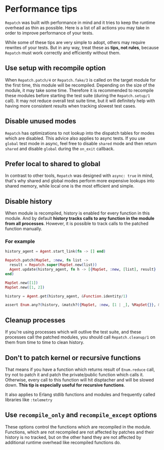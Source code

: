 # Performance tips

`Repatch` was built with performance in mind and it tries to keep the runtime overhead as thin as possible.
Here is a list of all actions you may take in order to improve performance of your tests.

While some of these tips are very simple to adopt, others may require rewrites of your tests. But in any way,
treat these as **tips, not rules**, because `Repatch` must work correctly and efficiently without them.

## Use setup with recompile option

When `Repatch.patch/4` or `Repatch.fake/3` is called on the target module for the first time, this module will be
recompiled. Depending on the size of the module, it may take some time. Therefore it is recommended to recompile these modules
before starting the test suite (during the `Repatch.setup/1` call). It may not reduce overall test suite time, but it will
definitely help with having more consistent results when tracking slowest test cases.

## Disable unused modes

`Repatch` has optimizations to not lookup into the dispatch tables for modes which are disabled.
This advice also applies to async tests. If you use `global` test mode in async, feel free to
disable `shared` mode and then return `shared` and disable `global` during the `on_exit` callback.

## Prefer local to shared to global

In contrast to other tools, `Repatch` was designed with `async: true` in mind, that's why
shared and global modes perform more expensive lookups into shared memory, while local
one is the most efficient and simple.

## Disable history

When module is recompiled, history is enabled for every function in this module. And by default
**history tracks calls to any function in the module from all processes**. However, it is
possible to track calls to the patched function manually.

### For example

```elixir
history_agent = Agent.start_link(fn -> [] end)

Repatch.patch(MapSet, :new, fn list ->
  result = Repatch.super(MapSet.new(list))
  Agent.update(history_agent, fn h -> [{MapSet, :new, [list], result} | h] end)
end)

MapSet.new([1])
MapSet.new([1, 2])

history = Agent.get(history_agent, &Function.identity/1)

assert Enum.any?(history, &match?({MapSet, :new, [1 | _], %MapSet{}}, &1))
```

## Cleanup processes

If you're using processes which will outlive the test suite, and these processes call the patched modules, you should call `Repatch.cleanup/1` on them from time to time to clean history.

## Don't to patch kernel or recursive functions

That means if you have a function which returns result of `Enum.reduce` call, try not to patch it and
patch the private/public function which calls it. Otherwise, every call to this function will hit disptacher
and will be slowed down. **This tip is especially useful for recursive functions**.

It also applies to Erlang stdlib functions and modules and frequently called libraries like `:telemetry`

## Use `recompile_only` and `recompile_except` options

These options control the functions which are recompiled in the module. Functions, which are not
recompiled are not affected by patches and their history is no tracked, but on the other hand
they are not affected by additional runtime overhead like recompiled functions do.
